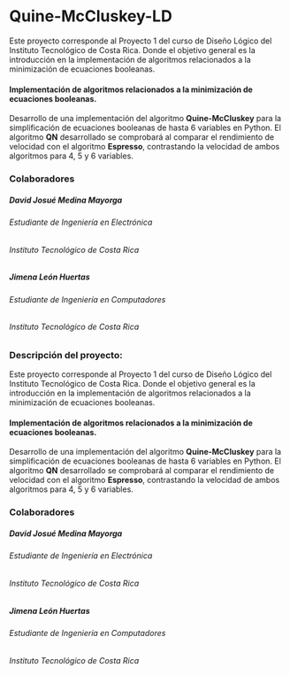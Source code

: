 # Quine-McCluskey-LD

Este proyecto corresponde al Proyecto 1 del curso de Diseño Lógico del Instituto Tecnológico de Costa Rica. Donde el objetivo general es la introducción en la  implementación de algoritmos relacionados a la minimización de ecuaciones booleanas.





#### Implementación de algoritmos relacionados a la minimización de ecuaciones booleanas. 

Desarrollo de una implementación del algoritmo __Quine-McCluskey__ para la simplificación de ecuaciones booleanas de hasta 6 variables en Python. El algoritmo __QN__ desarrollado se comprobará al comparar el rendimiento de velocidad con el algoritmo __Espresso__, contrastando la velocidad de ambos algoritmos para 4, 5 y 6 variables. 




### Colaboradores


##### David Josué Medina Mayorga
###### Estudiante de Ingeniería en Electrónica
###### Instituto Tecnológico de Costa Rica

##### Jimena León Huertas
###### Estudiante de Ingeniería en Computadores
###### Instituto Tecnológico de Costa Rica

### Descripción del proyecto:


Este proyecto corresponde al Proyecto 1 del curso de Diseño Lógico del Instituto Tecnológico de Costa Rica. Donde el objetivo general es la introducción en la  implementación de algoritmos relacionados a la minimización de ecuaciones booleanas.



#### Implementación de algoritmos relacionados a la minimización de ecuaciones booleanas. 

Desarrollo de una implementación del algoritmo __Quine-McCluskey__ para la simplificación de ecuaciones booleanas de hasta 6 variables en Python. El algoritmo __QN__ desarrollado se comprobará al comparar el rendimiento de velocidad con el algoritmo __Espresso__, contrastando la velocidad de ambos algoritmos para 4, 5 y 6 variables. 




### Colaboradores


##### David Josué Medina Mayorga
###### Estudiante de Ingeniería en Electrónica
###### Instituto Tecnológico de Costa Rica

##### Jimena León Huertas
###### Estudiante de Ingeniería en Computadores
###### Instituto Tecnológico de Costa Rica
